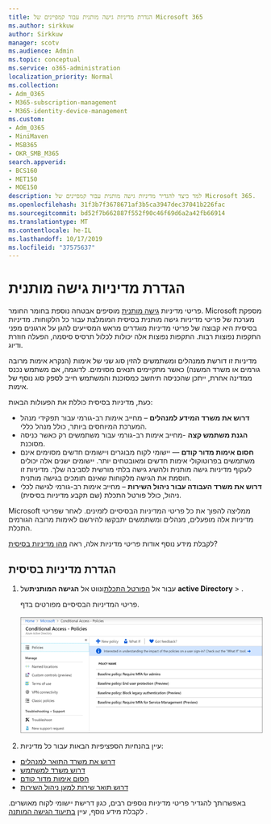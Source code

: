 ```yaml
---
title: הגדרת מדיניות גישה מותנית עבור קמפיינים של Microsoft 365
ms.author: sirkkuw
author: Sirkkuw
manager: scotv
ms.audience: Admin
ms.topic: conceptual
ms.service: o365-administration
localization_priority: Normal
ms.collection:
- Adm_O365
- M365-subscription-management
- M365-identity-device-management
ms.custom:
- Adm_O365
- MiniMaven
- MSB365
- OKR_SMB_M365
search.appverid:
- BCS160
- MET150
- MOE150
description: למד כיצד להגדיר מדיניות גישה מותנית עבור קמפיינים של Microsoft 365.
ms.openlocfilehash: 31f3b7f3678671af3b5ca3947dec37041b226fac
ms.sourcegitcommit: bd52f7b662887f552f90c46f69d6a2a42fb66914
ms.translationtype: MT
ms.contentlocale: he-IL
ms.lasthandoff: 10/17/2019
ms.locfileid: "37575637"
---
```

# <a name="set-up-conditional-access-policies"></a>הגדרת מדיניות גישה מותנית

פריטי מדיניות [גישה מותנית](https://docs.microsoft.com/azure/active-directory/conditional-access/overview) מוסיפים אבטחה נוספת בחומר החומר. Microsoft מספקת מערכת של פריטי מדיניות גישה מותנית בסיסית המומלצת עבור כל הלקוחות. מדיניות בסיסית היא קבוצה של פריטי מדיניות מוגדרים מראש המסייעים להגן על ארגונים מפני התקפות נפוצות רבות. התקפות נפוצות אלה יכולות לכלול תרסיס סיסמה, הפעלה חוזרת ודיוג.

מדיניות זו דורשת ממנהלים ומשתמשים להזין סוג שני של אימות (הנקרא אימות מרובה גורמים או משרד המשנה) כאשר מתקיימים תנאים מסוימים. לדוגמה, אם משתמש נכנס ממדינה אחרת, ייתכן שהכניסה תיחשב כמסוכנת והמשתמש חייב לספק סוג נוסף של אימות. 

כעת, מדיניות בסיסית כוללת את הפעולות הבאות:
- **דרוש את משרד המידע למנהלים** – מחייב אימות רב-גורמי עבור תפקידי מנהל המערכת המיוחסים ביותר, כולל מנהל כללי.
- **הגנת משתמש קצה** -מחייב אימות רב-גורמי עבור משתמשים רק כאשר כניסה מסוכנת. 
- **חסום אימות מדור קודם** — יישומי לקוח מבוגרים ויישומים חדשים מסוימים אינם משתמשים בפרוטוקולי אימות חדשים ומאובטחים יותר. יישומים ישנים אלה יכולים לעקוף מדיניות גישה מותנית ולהשיג גישה בלתי מורשית לסביבה שלך. מדיניות זו חוסמת את הגישה מלקוחות שאינם תומכים בגישה מותנית. 
- **דרוש את משרד העבודה עבור ניהול השירות** – מחייב אימות רב-גורמי לגישה לכלי ניהול, כולל פורטל התכלת (שם תקבע מדיניות בסיסית). 

Microsoft ממליצה להפוך את כל פריטי המדיניות הבסיסיים לזמינים. לאחר שפריטי מדיניות אלה מופעלים, מנהלים ומשתמשים יתבקשו להירשם לאימות מרובה הגורמים התכלת.

לקבלת מידע נוסף אודות פריטי מדיניות אלה, ראה [מהן מדיניות בסיסית](https://docs.microsoft.com/azure/active-directory/conditional-access/concept-baseline-protection)?


## <a name="set-up-baseline-policies"></a>הגדרת מדיניות בסיסית

1. עבור אל [הפורטל התכלת](https://portal.azure.com)ונווט אל **הגישה המותנית**של **active Directory** \> .
    
    פריטי המדיניות הבסיסיים מפורטים בדף. <br/> <br/>
    ![דף המפרט מדיניות בסיסית עבור גישה מותנית.](media/baslinepolicies.png)
1. עיין בהנחיות הספציפיות הבאות עבור כל מדיניות:

  - [דרוש את משרד התואר למנהלים](https://docs.microsoft.com/en-us/azure/active-directory/conditional-access/howto-baseline-protect-administrators)
- [דרוש משרד למשתמש](https://docs.microsoft.com/en-us/azure/active-directory/conditional-access/howto-baseline-protect-end-users)  
 - [חסום אימות מדור קודם](https://docs.microsoft.com/en-us/azure/active-directory/conditional-access/howto-baseline-protect-legacy-auth)
  - [דרוש תואר שירות למען ניהול השירות](https://docs.microsoft.com/azure/active-directory/conditional-access/howto-baseline-protect-azure)

באפשרותך להגדיר פריטי מדיניות נוספים רבים, כגון דרישת יישומי לקוח מאושרים. לקבלת מידע נוסף, עיין [בתיעוד הגישה המותנה](https://docs.microsoft.com/azure/active-directory/conditional-access/) .